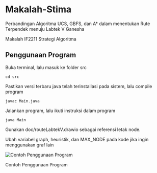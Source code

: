 # Makalah-Stima
Perbandingan Algoritma UCS, GBFS, dan A* dalam menentukan Rute Terpendek menuju Labtek V Ganesha 

Makalah IF2211 Strategi Algoritma

## Penggunaan Program
Buka terminal, lalu masuk ke folder src
```
cd src
```

Pastikan versi terbaru java telah terinstallasi pada sistem, lalu compile program 
```
javac Main.java
```

Jalankan program, lalu ikuti instruksi dalam program
```
java Main
```

Gunakan doc/routeLabtekV.drawio sebagai referensi letak node. 

Ubah variabel graph, heuristik, dan MAX_NODE pada kode jika ingin menggunakan graf lain

![Contoh Penggunaan Program](https://i.imgur.com/tEM5wmq.png)

Contoh Penggunaan Program


